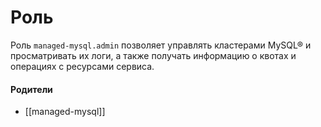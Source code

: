 # Роль

Роль `managed-mysql.admin` позволяет управлять кластерами MySQL® и просматривать их логи, а также получать информацию о квотах и операциях с ресурсами сервиса.


#### Родители

- [[managed-mysql]]
